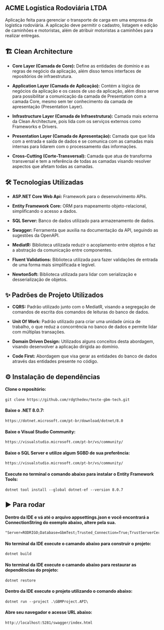 
## ACME Logística Rodoviária LTDA

Aplicação feita para gerenciar o transporte de carga em uma empresa de logística rodoviária. A aplicação deve permitir o cadastro, listagem e edição de caminhões e motoristas, além de atribuir motoristas a caminhões para realizar entregas.

## 🏗️ Clean Architecture

- **Core Layer (Camada de Core):** Define as entidades de domínio e as regras de negócio da aplicação, além disso temos interfaces de repositórios de infraestrutura.

- **Application Layer (Camada de Aplicação):** Contém a lógica de negócios da aplicação e os casos de uso da aplicação, além disso serve para possibilitar a comunicação da camada de Presentation com a camada Core, mesmo sem ter conhecimento da camada de apresentação (Presentation Layer).

- **Infrastructure Layer (Camada de Infraestrutura):** Camada mais externa da Clean Architecture, pois lida com os serviços externos como Frameworks e Drivers.

- **Presentation Layer (Camada de Apresentação):** Camada que que lida com a entrada e saída de dados e se comunica com as camadas mais internas para lidarem com o processamento das informações.

- **Cross-Cutting (Corte-Transversal):** Camada que atua de transforma transversal e tem a referência de todas as camadas visando resolver aspectos que afetam todas as camadas. 

## 🛠️ Tecnologias Utilizadas 

- **ASP.NET Core Web Api:** Framework para o desenvolvimento APIs.

- **Entity Framework Core:** ORM para mapeamento objeto-relacional, simplificando o acesso a dados.

- **SQL Server:** Banco de dados utilizado para armazenamento de dados.

- **Swagger:** Ferramenta que auxilia na documentação da API, seguindo as sugestões da OpenAPI.

- **MediatR:** Biblioteca utilizada reduzir o acoplamento entre objetos e faz a abstração da comunicação entre componentes. 

- **Fluent Validations:** Biblioteca utilizada para fazer validações de entrada de uma forma mais simplificada e legível.

- **NewtonSoft:** Biblioteca utilizada para lidar com serialização e desserialização de objetos.


## ✨ Padrões de Projeto Utilizados

- **CQRS:** Padrão utilizado junto com o MediatR, visando a segregação de comandos de escrita dos comandos de leituras do banco de dados.

- **Unit Of Work:** Padrão utilizado para criar uma unidade única de trabalho, o que reduz a concorrência no banco de dados e permite lidar com múltiplas transações.

- **Domain Driven Design:** Utilizados alguns conceitos desta abordagem, visando desenvolver a aplicação dirigida ao domínio.

- **Code First:** Abordagem que visa gerar as entidades do banco de dados através das entidades presente no código.
## ⚙️ Instalação de dependências

#### Clone o repositório: 
```
git clone https://github.com/rdgthedev/teste-gbm-tech.git
```

#### Baixe o .NET 8.0.7: 
```
https://dotnet.microsoft.com/pt-br/download/dotnet/8.0
```

#### Baixe o Visual Studio Community: 
```
https://visualstudio.microsoft.com/pt-br/vs/community/
```

#### Baixe o SQL Server e utilize algum SGBD de sua preferência: 
```
https://visualstudio.microsoft.com/pt-br/vs/community/
```

#### Execute no terminal o comando abaixo para instalar o Entity Framework Tools: 
```
dotnet tool install --global dotnet-ef --version 8.0.7
```

## ▶️ Para rodar


#### Dentro da IDE e vá até o arquivo appsettings.json e você encontrará a ConnectionString do exemplo abaixo, altere pela sua. 
```
"Server=RODRIGO;Database=GbmTest;Trusted_Connection=True;TrustServerCertificate=true;"
```

#### No terminal da IDE execute o camando abaixo para construir o projeto: 
```
dotnet build
```

#### No terminal da IDE execute o camando abaixo para restaurar as dependências do projeto: 
```
dotnet restore
```

#### Dentro da IDE execute o projeto utilizando o comando abaixo: 
```
dotnet run --project .\GBMProject.API\
```

#### Abre seu navegador e acesse URL abaixo:
```
http://localhost:5281/swagger/index.html
```
